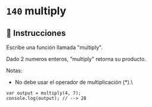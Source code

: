 # `140` multiply

## 📝 Instrucciones

Escribe una función llamada "multiply".

Dado 2 numeros enteros, "multiply" retorna su producto.

Notas:
* No debe usar el operador de multiplicación  (*).\

```Js
var output = multiply(4, 7);
console.log(output); // --> 28
```